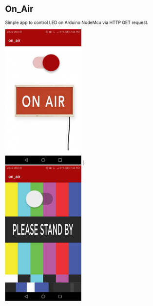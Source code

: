 # On_Air

Simple app to control LED on Arduino NodeMcu via HTTP GET request.


<img src="https://github.com/xicocana/On_Air/blob/main/on.jpg" alt="Your image title" width="250"/> | <img src="https://github.com/xicocana/On_Air/blob/main/off.jpg" alt="Your image title" width="250"/>
